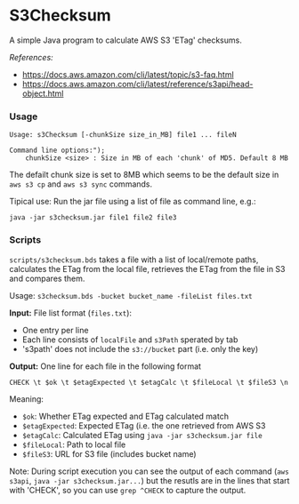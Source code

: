 
# S3Checksum

A simple Java program to calculate AWS S3 'ETag' checksums.

*References:*
- https://docs.aws.amazon.com/cli/latest/topic/s3-faq.html
- https://docs.aws.amazon.com/cli/latest/reference/s3api/head-object.html


### Usage

```
Usage: s3Checksum [-chunkSize size_in_MB] file1 ... fileN

Command line options:");
    chunkSize <size> : Size in MB of each 'chunk' of MD5. Default 8 MB
```
The defailt chunk size is set to 8MB which seems to be the default size in `aws s3 cp` and `aws s3 sync` commands.


Tipical use: Run the jar file using a list of file as command line, e.g.:
````
java -jar s3checksum.jar file1 file2 file3
````

### Scripts

`scripts/s3checksum.bds` takes a file with a list of local/remote paths, calculates the ETag from the local file, retrieves the ETag from the file in S3 and compares them.

Usage: `s3checksum.bds -bucket bucket_name -fileList files.txt`

**Input:** File list format (`files.txt`):
- One entry per line
- Each line consists of `localFile` and `s3Path` sperated by tab
- 's3path' does not include the `s3://bucket` part (i.e. only the key)

**Output:** One line for each file in the following format
```
CHECK \t $ok \t $etagExpected \t $etagCalc \t $fileLocal \t $fileS3 \n
```
Meaning:
- `$ok`: Whether ETag expected and ETag calculated match
- `$etagExpected`: Expected ETag (i.e. the one retrieved from AWS S3
- `$etagCalc`: Calculated ETag using `java -jar s3checksum.jar file`
- `$fileLocal`: Path to local file
- `$fileS3`: URL for S3 file (includes bucket name)

Note: During script execution you can see the output of each command (`aws s3api`, `java -jar s3checksum.jar...`) but the resutls are in the lines that start with 'CHECK', so you can use `grep ^CHECK` to capture the output.
